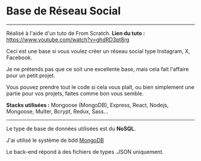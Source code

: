 # Base de Réseau Social

---

Réalisé à l'aide d'un tuto de From Scratch.
**Lien du tuto :** https://www.youtube.com/watch?v=ghdRD3pt8rg

Ceci est une base si vous voulez créer un réseau social type Instagram, X, Facebook.

Je ne prétends pas que ce soit une excellente base, mais cela fait l'affaire pour un petit projet.

Vous pouvez prendre tout le code si cela vous plaît, ou bien simplement une partie pour vos projets, faites comme bon vous semble.

**Stacks utilisées :**
Mongoose (MongoDB), Express, React, Nodejs, Mongoose, Multer, Bcrypt, Redux, Sass...

---

Le type de base de données utilisées est du **NoSQL**.

J'ai utilisé le système de bdd [MongoDB](https://www.mongodb.com/fr-fr)

Le back-end répond à des fichiers de types .JSON uniquement.
